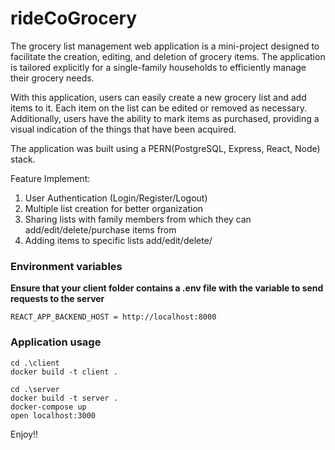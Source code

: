 # rideCoGrocery

The grocery list management web application is a mini-project designed to facilitate the creation, editing, and deletion of grocery items. The application is tailored explicitly for a single-family households to efficiently manage their grocery needs.

With this application, users can easily create a new grocery list and add items to it. Each item on the list can be edited or removed as necessary. Additionally, users have the ability to mark items as purchased, providing a visual indication of the things that have been acquired.

The application was built using a PERN(PostgreSQL, Express, React, Node) stack. 

Feature Implement: 
1. User Authentication (Login/Register/Logout)
2. Multiple list creation for better organization
3. Sharing lists with family members from which they can add/edit/delete/purchase items from
4. Adding items to specific lists add/edit/delete/

### Environment variables
**Ensure that your client folder contains a .env file with the variable to send requests to the server**

```
REACT_APP_BACKEND_HOST = http://localhost:8000
```

### Application usage

```
cd .\client
docker build -t client .

cd .\server
docker build -t server .
docker-compose up
open localhost:3000
```

Enjoy!!



